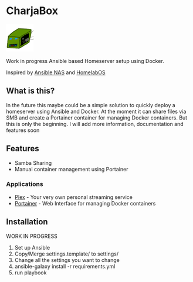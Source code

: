# CharjaBox

<img src='docs/img/mascot.png' alt='CharjaBox mascot' style="height: 75px"/>

Work in progress Ansible based Homeserver setup using Docker.

Inspired by [Ansible NAS](https://github.com/davestephens/ansible-nas) and [HomelabOS](https://gitlab.com/NickBusey/HomelabOS)

## What is this?

In the future this maybe could be a simple solution to quickly deploy a homeserver using Ansible and Docker.
At the moment it can share files via SMB and create a Portainer container for managing Docker containers. But this is only the beginning.
I will add more information, documentation and features soon

## Features

* Samba Sharing
* Manual container management using Portainer

### Applications

* [Plex](https://www.plex.tv/) - Your very own personal streaming service
* [Portainer](https://portainer.io/) - Web Interface for managing Docker containers

## Installation

WORK IN PROGRESS

1. Set up Ansible
2. Copy/Merge settings.template/ to settings/
3. Change all the settings you want to change
4. ansible-galaxy install -r requirements.yml
5. run playbook
